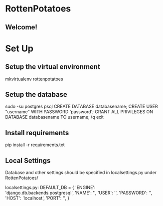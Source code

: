 # RottenPotatoes

## Welcome!

# Set Up

## Setup the virtual environment

mkvirtualenv rottenpotatoes

## Setup the database

sudo -su postgres psql
CREATE DATABASE databasename;
CREATE USER "username" WITH PASSWORD 'password';
GRANT ALL PRIVILEGES ON DATABASE databasename TO username;
\q
exit

## Install requirements

pip install -r requirements.txt

## Local Settings

Database and other settings should be specified in localsettings.py under RottenPotatoes/

localsettings.py:
DEFAULT_DB = {
    'ENGINE': 'django.db.backends.postgresql',
    'NAME': '',
    'USER': '',
    'PASSWORD': '',
    'HOST': 'localhost',
    'PORT': '',
}